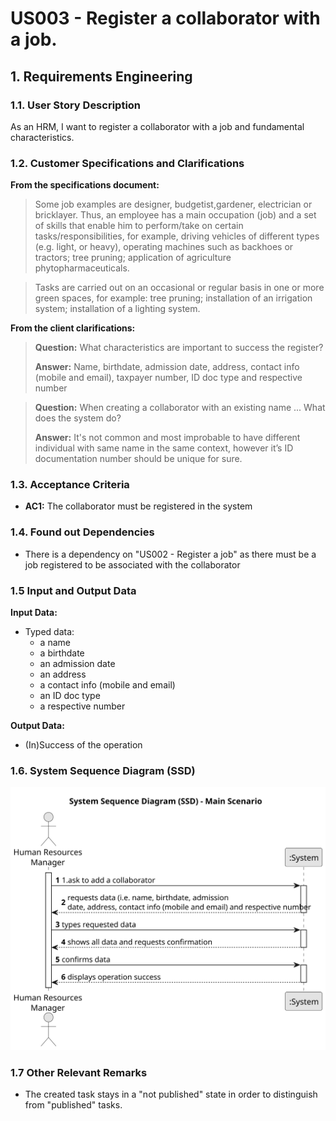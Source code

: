 # US003 - Register a collaborator with a job. 


## 1. Requirements Engineering

### 1.1. User Story Description 

As an HRM, I want to register a collaborator with a job and fundamental
characteristics.
### 1.2. Customer Specifications and Clarifications 

**From the specifications document:**

> Some job examples are designer, budgetist,gardener, electrician or bricklayer. Thus, an employee has a main occupation (job) and  a set of skills that enable him to perform/take on certain tasks/responsibilities, for example, driving vehicles of different types (e.g. light, or heavy), operating machines such
as backhoes or tractors; tree pruning; application of agriculture phytopharmaceuticals.


> Tasks are carried out on an occasional or regular basis in one or more green spaces, for example: tree pruning; 
installation of an irrigation system; installation of a lighting system.

**From the client clarifications:**

> **Question:** What characteristics are important to success the register?
>
> **Answer:** Name, birthdate, admission date, address, contact info (mobile and email), taxpayer number, ID doc type and respective number

> **Question:** When creating a collaborator with an existing name ... What does the system do?
>
> **Answer:** It's not common and most improbable to have different individual with same name in the same context, however it’s ID documentation number should be unique for sure.       


### 1.3. Acceptance Criteria

* **AC1:** The collaborator must be registered in the system


### 1.4. Found out Dependencies

* There is a dependency on "US002 - Register a job" as there must be a job registered to be associated with the collaborator

### 1.5 Input and Output Data

**Input Data:**

* Typed data:
    * a name
    * a birthdate 
    * an admission date
    * an address
    * a contact info (mobile and email)
    * an ID doc type
    * a respective number
	 

**Output Data:**

* (In)Success of the operation

### 1.6. System Sequence Diagram (SSD)
![System Sequence Diagram - Alternative One](svg/us003-system-sequence-diagram-Main-Solution.svg)


### 1.7 Other Relevant Remarks

* The created task stays in a "not published" state in order to distinguish from "published" tasks.